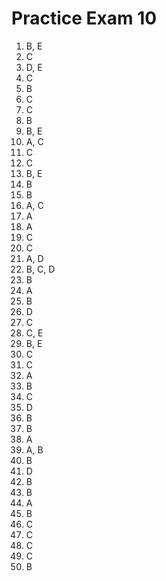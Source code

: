 # Practice Exam 10

1. B, E
2. C
3. D, E
4. C
5. B
6. C
7. C
8. B
9. B, E
10. A, C
11. C
12. C
13. B, E
14. B
15. B
16. A, C
17. A
18. A
19. C
20. C
21. A, D
22. B, C, D
23. B
24. A
25. B
26. D
27. C
28. C, E
29. B, E
30. C
31. C
32. A
33. B
34. C
35. D
36. B
37. B
38. A
39. A, B
40. B
41. D
42. B
43. B
44. A
45. B
46. C
47. C
48. C
49. C
50. B
